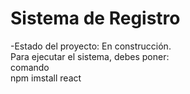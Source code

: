 <h1>Sistema de Registro</h1>
-Estado del proyecto: En construcción.
<br>
Para ejecutar el sistema, debes poner:

<br>
comando
<br>
npm imstall react
